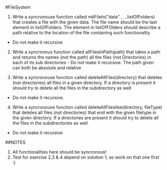 #FileSystem

1. Write a syncronouse function called mkFileIn("data" , ...listOfFolders) that creates a file with the given 
data. The file name should be the last element in listOfFolders. The element in listOfFOlders should describe 
a path relative to the location of the file containing such functionality 
- Do not make it recursive

2. Write a syncronous function called allFilesInPath(path) that takes a path and returns the names (not the path) 
all the files (not Directories) in each of its sub directories - Do not make it recursive. The path given can 
both be absolute and relative


3. Write a syncronouse function called deleteAllFiles(directory) that deletes (not directories) all files in a 
given directory. If a directory is present it should try to delete all the files in the subdirectory as well 
- Do not make it recursive.

4. Write a syncronouse function called deleteAllFileslike(directory, fileType) that deletes all files 
(not directories) that end with the given filetype in the given directory. If a directories are present it 
should try to delete all the files in the subdirectories as well 
- Do not make it recursive


##NOTES

1. All functionalities here should be syncronous!
2. Test for exercise 2,3 & 4 depend on solution 1; so work on that one first :)
